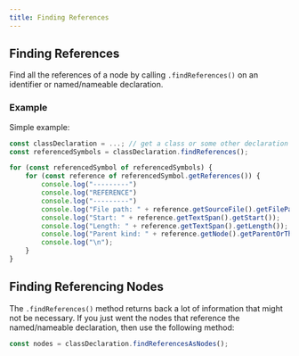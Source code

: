 ```yaml
---
title: Finding References
---
```


## Finding References

Find all the references of a node by calling `.findReferences()` on an identifier or named/nameable declaration.

### Example

Simple example:

```ts ignore-error: 1109
const classDeclaration = ...; // get a class or some other declaration somehow
const referencedSymbols = classDeclaration.findReferences();

for (const referencedSymbol of referencedSymbols) {
    for (const reference of referencedSymbol.getReferences()) {
        console.log("---------")
        console.log("REFERENCE")
        console.log("---------")
        console.log("File path: " + reference.getSourceFile().getFilePath());
        console.log("Start: " + reference.getTextSpan().getStart());
        console.log("Length: " + reference.getTextSpan().getLength());
        console.log("Parent kind: " + reference.getNode().getParentOrThrow().getKindName());
        console.log("\n");
    }
}
```

## Finding Referencing Nodes

The `.findReferences()` method returns back a lot of information that might not be necessary.
If you just went the nodes that reference the named/nameable declaration, then use the
following method:

```ts
const nodes = classDeclaration.findReferencesAsNodes();
```
